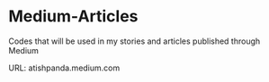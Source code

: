 # Medium-Articles

Codes that will be used in my stories and articles published through Medium

URL: atishpanda.medium.com
